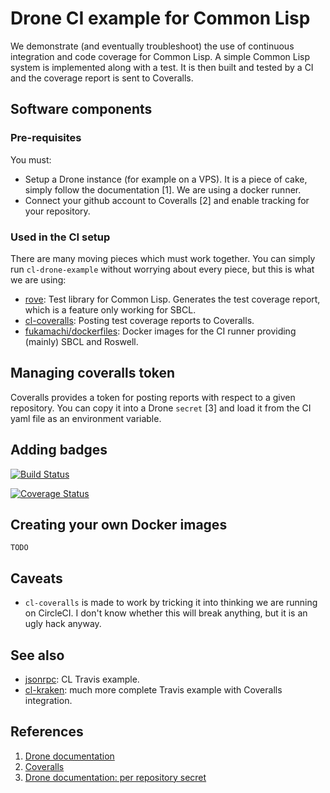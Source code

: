 # Drone CI example for Common Lisp
We demonstrate (and eventually troubleshoot) the use of continuous integration
and code coverage for Common Lisp. A simple Common Lisp system is implemented
along with a test. It is then built and tested by a CI and the coverage report
is sent to Coveralls.

## Software components
### Pre-requisites
You must:
* Setup a Drone instance (for example on a VPS). It is a piece of cake,
  simply follow the documentation [1]. We are using a docker runner.
* Connect your github account to Coveralls [2] and enable tracking for
  your repository.

### Used in the CI setup
There are many moving pieces which must work together. You can simply
run `cl-drone-example` without worrying about every piece, but this is
what we are using:

* [rove](https://github.com/fukamachi/rove): Test library for Common Lisp.
  Generates the test coverage report, which is a feature only working for
  SBCL.
* [cl-coveralls](https://github.com/fukamachi/cl-coveralls): Posting
  test coverage reports to Coveralls.
* [fukamachi/dockerfiles](https://github.com/fukamachi/dockerfiles):
  Docker images for the CI runner providing (mainly) SBCL and Roswell.

## Managing coveralls token
Coveralls provides a token for posting reports with respect to a given
repository. You can copy it into a Drone `secret` [3] and load it from the
CI yaml file as an environment variable.

## Adding badges
[![Build Status](https://drone.git-or-miss.com/api/badges/thomashoullier/cl-drone-example/status.svg?ref=refs/heads/master)](https://drone.git-or-miss.com/thomashoullier/cl-drone-example)

[![Coverage Status](https://coveralls.io/repos/github/thomashoullier/cl-drone-example/badge.svg?branch=master)](https://coveralls.io/github/thomashoullier/cl-drone-example?branch=master)

## Creating your own Docker images
`TODO`

## Caveats
* `cl-coveralls` is made to work by tricking it into thinking we are
  running on CircleCI. I don't know whether this will break anything,
  but it is an ugly hack anyway.

## See also
* [jsonrpc](https://github.com/cxxxr/jsonrpc/blob/master/.travis.yml): CL
  Travis example.
* [cl-kraken](https://github.com/jonatack/cl-kraken/blob/master/.travis.yml):
  much more complete Travis example with Coveralls integration.

## References
1. [Drone documentation](https://docs.drone.io/)
2. [Coveralls](https://coveralls.io)
3. [Drone documentation: per repository secret](https://docs.drone.io/secret/repository/)
